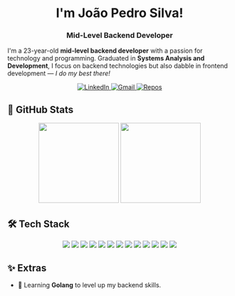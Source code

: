 <h1 align="center">I'm João Pedro Silva!</h1>
<h3 align="center">Mid-Level Backend Developer</h3>

I'm a 23-year-old **mid-level backend developer** with a passion for technology and programming. 
Graduated in **Systems Analysis and Development**, I focus on backend technologies but also dabble in frontend development — *I do my best there!*

<p align="center">
  <a href="linkedin.com/in/joão-pedro-silva-aa5810374" target="_blank">
    <img alt="LinkedIn" src="https://img.shields.io/badge/-LinkedIn-0A66C2?style=for-the-badge&logo=linkedin&logoColor=white" />
  </a>
  <a href="mailto:pdrojoao.slv@gmail.com">
    <img alt="Gmail" src="https://img.shields.io/badge/-Gmail-D14836?style=for-the-badge&logo=gmail&logoColor=white" />
  </a>
  <a href="https://github.com/joaopdroslv?tab=repositories">
    <img alt="Repos" src="https://img.shields.io/badge/-Repositórios-181717?style=for-the-badge&logo=github&logoColor=white" />
  </a>
</p>

## 🚀 **GitHub Stats**

<p align="center">
  <img height="180em" src="https://github-readme-stats.vercel.app/api?username=joaopedroslv&show_icons=true&theme=radical" />
  <img height="180em" src="https://github-readme-stats.vercel.app/api/top-langs/?username=joaopdroslv&layout=compact&theme=radical" />
</p>

## 🛠️ **Tech Stack**

<p align="center">
  <img src="https://img.shields.io/badge/C%23-68217A?style=for-the-badge&logo=c-sharp&logoColor=white" />
  <img src="https://img.shields.io/badge/Python-306998?style=for-the-badge&logo=python&logoColor=white" />
  <img src="https://img.shields.io/badge/PHP-777BB4?style=for-the-badge&logo=php&logoColor=white" />
  <img src="https://img.shields.io/badge/Laravel-FF2D20?style=for-the-badge&logo=laravel&logoColor=white" />
  <img src="https://img.shields.io/badge/HTML5-E34F26?style=for-the-badge&logo=html5&logoColor=white" />
  <img src="https://img.shields.io/badge/CSS3-264DE4?style=for-the-badge&logo=css3&logoColor=white" />
  <img src="https://img.shields.io/badge/JavaScript-F7DF1E?style=for-the-badge&logo=javascript&logoColor=black" />
  <img src="https://img.shields.io/badge/MySQL-4479A1?style=for-the-badge&logo=mysql&logoColor=white" />
  <img src="https://img.shields.io/badge/MongoDB-4EA94B?style=for-the-badge&logo=mongodb&logoColor=white" />
  <img src="https://img.shields.io/badge/Kafka-231F20?style=for-the-badge&logo=apachekafka&logoColor=white" />
  <img src="https://img.shields.io/badge/Airflow-017CEE?style=for-the-badge&logo=apacheairflow&logoColor=white" />
  <img src="https://img.shields.io/badge/Git-F05032?style=for-the-badge&logo=git&logoColor=white" />
  <img src="https://img.shields.io/badge/Docker-2496ED?style=for-the-badge&logo=docker&logoColor=white" />
</p>

## ✨ **Extras**

- 🌱 Learning **Golang** to level up my backend skills.
